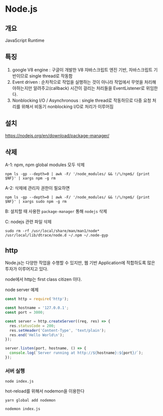 # Node.js

## 개요

JavaScript Runtime

## 특징

1. google V8 engine : 구글이 개발한 V8 자바스크립트 엔진 기반, 자바스크립트 기반이므로 single thread로 작동함
2. Event driven : 순차적으로 작업을 실행하는 것이 아니라 작업에서 무엇을 처리해야하는지만 알려주고(callback) 시간이 걸리는 처리들을 EventListener로 위임한다.
3. Nonblocking I/O / Asynchronous : single thread로 작동하므로 다중 요청 처리를 위해서 비동기 nonblocking I/O로 처리가 이루어짐

## 설치

<https://nodejs.org/en/download/package-manager/>

## 삭제

A-1: npm, npm global modules 모두 삭제

`npm ls -gp --depth=0 | awk -F/ '/node_modules/ && !/\/npm$/ {print $NF}' | xargs npm -g rm`

A-2: 삭제에 관리자 권한이 필요하면

`npm ls -gp --depth=0 | awk -F/ '/node_modules/ && !/\/npm$/ {print $NF}' | xargs sudo npm -g rm`

B: 설치할 때 사용한 `package-manager` 통해 `nodejs` 삭제

C: nodejs 관련 파일 삭제

`sudo rm -rf /usr/local/share/man/man1/node* /usr/local/lib/dtrace/node.d ~/.npm ~/.node-gyp`

## http

Node.js는 다양한 작업을 수행할 수 있지만, 웹 기반 Application에 적합하도록 많은 투자가 이루어지고 있다.

node에서 http는 first class citizen 이다.

node server 예제

```js
const http = require('http');

const hostname = '127.0.0.1';
const port = 3000;

const server = http.createServer((req, res) => {
  res.statusCode = 200;
  res.setHeader('Content-Type', 'text/plain');
  res.end('Hello World\n');
});

server.listen(port, hostname, () => {
  console.log(`Server running at http://${hostname}:${port}/`);
});
```

### 서버 실행

`node index.js`

hot-reload를 위해서 nodemon을 이용한다

`yarn global add nodemon`

`nodemon index.js`
